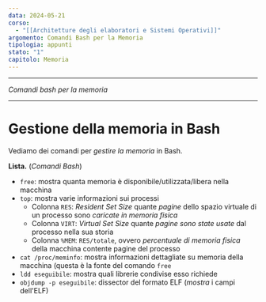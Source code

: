 ```yaml
---
data: 2024-05-21
corso:
  - "[[Architetture degli elaboratori e Sistemi Operativi]]"
argomento: Comandi Bash per la Memoria
tipologia: appunti
stato: "1"
capitolo: Memoria
---
```

- - -
*Comandi bash per la memoria*
- - -
#  Gestione della memoria in Bash
Vediamo dei comandi per *gestire la memoria* in Bash.

**Lista.** (*Comandi Bash*)
- `free`: mostra quanta memoria è disponibile/utilizzata/libera nella macchina
- `top`: mostra varie informazioni sui processi
	- Colonna `RES`: *Resident Set Size* quante *pagine* dello spazio virtuale di un processo sono *caricate in memoria fisica* 
	- Colonna `VIRT`: *Virtual Set Size* quante *pagine sono state usate* dal processo nella sua storia
	- Colonna `%MEM`: `RES/totale`, ovvero *percentuale di memoria fisica* della macchina contente pagine del processo
- `cat /proc/meminfo`: mostra informazioni dettagliate su memoria della macchina (questa è la fonte del comando `free`
- `ldd eseguibile`: mostra quali librerie condivise esso richiede
- `objdump -p eseguibile`: dissector del formato ELF (*mostra* i campi dell'ELF)
